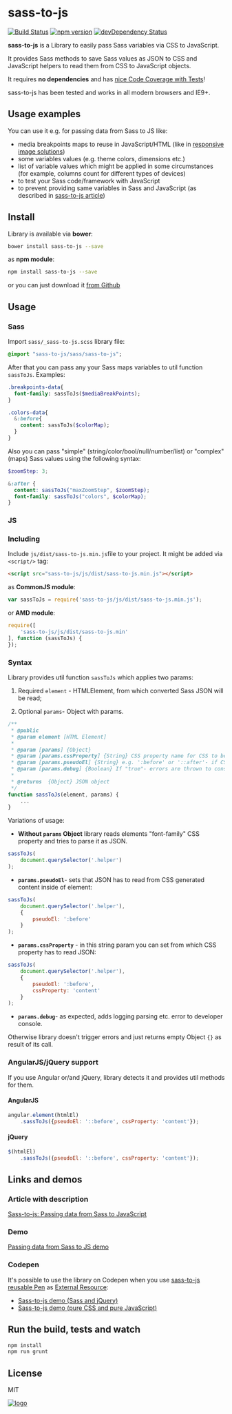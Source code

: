 # sass-to-js

[![Build Status](https://travis-ci.org/malyw/sass-to-js.svg?branch=master)](https://travis-ci.org/malyw/sass-to-js)
[![npm version](https://badge.fury.io/js/sass-to-js.svg)](http://badge.fury.io/js/sass-to-js)
[![devDependency Status](https://david-dm.org/malyw/sass-to-js/dev-status.png)](https://david-dm.org/malyw/sass-to-js/dev-status.png)

**sass-to-js** is a Library to easily pass Sass variables via CSS to JavaScript.

It provides Sass methods to save Sass values as JSON to CSS and
JavaScript helpers to read them from CSS to JavaScript objects.

It requires **no dependencies** and has [nice Code Coverage with Tests](https://github.com/malyw/sass-to-js/tree/master/test/jasmine/specs)!

sass-to-js has been tested and works in all modern browsers and IE9+.

## Usage examples

You can use it e.g. for passing data from Sass to JS like:

* media breakpoints maps to reuse in JavaScript/HTML (like in [responsive image solutions](https://css-tricks.com/making-sass-talk-to-javascript-with-json/))
* some variables values (e.g. theme colors, dimensions etc.)
* list of variable values which might be applied in some circumstances (for example, columns count for different types of devices)
* to test your Sass code/framework with JavaScript
* to prevent providing same variables in Sass and JavaScript (as described in [sass-to-js article](http://blog.hospodarets.com/passing_data_from_sass_to_js))

## Install

Library is available via **bower**:

```bash
bower install sass-to-js --save
```

as  **npm module**:

```bash
npm install sass-to-js --save
```

or you can just download it [from Github](https://github.com/malyw/sass-to-js)

## Usage

### Sass

Import `sass/_sass-to-js.scss` library file:

```sass
@import "sass-to-js/sass/sass-to-js";
```

After that you can pass any your Sass maps variables to util function `sassToJs`. Examples:

```sass
.breakpoints-data{
  font-family: sassToJs($mediaBreakPoints);
}

.colors-data{
  &:before{
    content: sassToJs($colorMap);
  }
}
```

Also you can pass "simple" (string/color/bool/null/number/list) or
"complex" (maps) Sass values using the following syntax:

```scss
$zoomStep: 3;

&:after {
  content: sassToJs("maxZoomStep", $zoomStep);
  font-family: sassToJs("colors", $colorMap);
}
```


### JS

### Including

Include `js/dist/sass-to-js.min.js`file to your project.
It might be added via `<script/>` tag:

```html
<script src="sass-to-js/js/dist/sass-to-js.min.js"></script>
```

as **CommonJS module**:

```js
var sassToJs = require('sass-to-js/js/dist/sass-to-js.min.js');
```

or **AMD module**:

```js
require([
    'sass-to-js/js/dist/sass-to-js.min'
], function (sassToJs) {
});
```

### Syntax

Library provides util function `sassToJs` which applies two params:

1) Required `element` - HTMLElement, from which converted Sass JSON will be read;

2) Optional `params`- Object with params.

```js
/**
 * @public
 * @param element [HTML Element]
 *
 * @param [params] {Object}
 * @param [params.cssProperty] {String} CSS property name for CSS to be taken form. 'font-family' is set if not provided.
 * @param [params.pseudoEl] {String} e.g. ':before' or '::after'- if CSS need to be taken from CSS generated element
 * @param [params.debug] {Boolean} If "true"- errors are thrown to console to simplify debug
 *
 * @returns  {Object} JSON object
 */
function sassToJs(element, params) {
    ...
}
```

Variations of usage:

* **Without `params` Object** library reads elements "font-family" CSS property and tries to parse it as JSON.

```js
sassToJs(
    document.querySelector('.helper')
);
```

* **`params.pseudoEl`**- sets that JSON has to read from CSS generated content inside of element:

```js
sassToJs(
    document.querySelector('.helper'),
    {
        pseudoEl: ':before'
    }
);
```

* **`params.cssProperty`** - in this string param you can set from which CSS property has to read JSON:

```js
sassToJs(
    document.querySelector('.helper'),
    {
        pseudoEl: ':before',
        cssProperty: 'content'
    }
);
```

* **`params.debug`**- as expected, adds logging parsing etc. error to developer console.

Otherwise library doesn't trigger errors and just returns empty Object `{}` as result of its call.

### AngularJS/jQuery support

If you use Angular or/and jQuery, library detects it and provides util methods for them.

#### AngularJS

```js
angular.element(htmlEl)
    .sassToJs({pseudoEl: '::before', cssProperty: 'content'});
```

#### jQuery

```js
$(htmlEl)
    .sassToJs({pseudoEl: '::before', cssProperty: 'content'});
```

## Links and demos

### Article with description

[Sass-to-js: Passing data from Sass to JavaScript](http://blog.hospodarets.com/passing_data_from_sass_to_js)

### Demo

[Passing data from Sass to JS demo](http://blog.hospodarets.com/demos/data-from-sass-to-js/)

### Codepen

It's possible to use the library on Codepen when you use [sass-to-js reusable Pen](http://codepen.io/malyw/pen/vOEygJ)
as [External Resource](http://blog.codepen.io/2013/05/28/new-feature-use-pens-as-external-resources/):

* [Sass-to-js demo (Sass and jQuery)](http://codepen.io/malyw/pen/zGxodr)
* [Sass-to-js demo (pure CSS and pure JavaScript)](http://codepen.io/malyw/pen/PqZOBd)

## Run the build, tests and watch

```bash
npm install
npm run grunt
```

## License

MIT

[![logo](https://i.imgur.com/e2Npbpf.gif)](http://blog.hospodarets.com/passing_data_from_sass_to_js)
